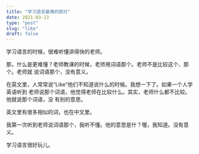 ```yaml
---
title: "学习语言最难的部分"
date: 2021-03-13
type: "post"
slug: "like"
draft: false
---
```


学习语言的时候，很难听懂讲得快的老师。

那，什么是更难懂？老师教课的时候，老师用词语那个。老师不是比较这个、那个。老师就
说词语那个，没有意义。

在英文里，人常常说“Like”他们不知道说什么的时候。我想一下了。如果一个人学英语听到
老师说那个词语，他觉得老师在比较什么。其实，老师什么都不比较。他就说那个词语，没
有别的意思。

英文里有很多相似的词，也在中文里。

我第一次听到老师说词语那个，我听不懂。他的意思是什？喔，我知道。没有意义。

学习语言很好玩儿。
